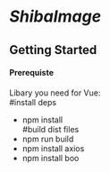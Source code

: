 # _ShibaImage_
## Getting Started
#### Prerequiste
Libary you need for Vue:  
#install deps
* npm install  
#build dist files  
* npm run build  
* npm install axios  
* npm install boo  

